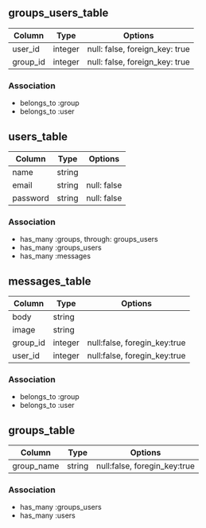 ## groups_users_table

|Column|Type|Options|
|------|----|-------|
|user_id|integer|null: false, foreign_key: true|
|group_id|integer|null: false, foreign_key: true|

### Association
- belongs_to :group
- belongs_to :user

## users_table

|Column|Type|Options|
|------|----|-------|
|name|string||
|email|string|null: false|
|password|string|null: false|

### Association
- has_many :groups, through: groups_users
- has_many :groups_users
- has_many :messages

## messages_table

|Column|Type|Options|
|------|----|-------|
|body|string||
|image|string||
|group_id|integer|null:false, foregin_key:true|
|user_id|integer|null:false, foregin_key:true|

### Association
- belongs_to :group
- belongs_to :user

## groups_table

|Column|Type|Options|
|------|----|-------|
|group_name|string|null:false, foregin_key:true|

### Association
- has_many :groups_users
- has_many :users